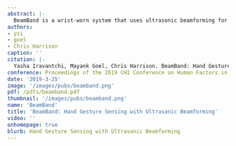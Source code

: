 ```yaml
---
abstract: |-
  BeamBand is a wrist-worn system that uses ultrasonic beamforming for hand gesture sensing. Using an array of small transducers, arranged on the wrist, we can ensem-ble acoustic wavefronts to project acoustic energy at spec-ified angles and focal lengths. This allows us to interro-gate the surface geometry of the hand with inaudible sound in a raster-scan-like manner, from multiple view-points. We use the resulting, characteristic reflections to recognize hand pose at 8 FPS. In our user study, we found that BeamBand supports a six-class hand gesture set at 94.6% accuracy. Even across sessions, when the sensor is removed and reworn later, accuracy remains high: 89.4%. We describe our software and hardware, and future ave-nues for integration into devices such as smartwatches and VR controllers. 
authors:
- ysi
- goel
- Chris Harrison
caption: ''
citation: |-
  Yasha Iravantchi, Mayank Goel, Chris Harrison. BeamBand: Hand Gesture Sensing with Ultrasonic Beamforming. In Proceedings of the 2019 CHI Conference on Human Factors in Computing Systems (CHI ’19), 2019
conference: Proceedings of the 2019 CHI Conference on Human Factors in Computing Systems (CHI ’19), 2019
date: '2019-3-25'
image: '/images/pubs/beamband.png'
pdf: /pdfs/beamband.pdf
thumbnail: '/images/pubs/beamband.png'
name: 'BeamBand'
title: 'BeamBand: Hand Gesture Sensing with Ultrasonic Beamforming'
video: ''
onhomepage: true
blurb: Hand Gesture Sensing with Ultrasonic Beamforming
---
```

